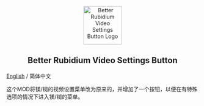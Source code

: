 
<p align="center">
 <img width="100px" src="src/main/resources/logo.png" align="center" alt="Better Rubidium Video Settings Button Logo" />
 <h2 align="center">Better Rubidium Video Settings Button</h2>
 <p align="center"></p>

[English](README-EN.md) / 简体中文

这个MOD将镁/铷的视频设置菜单改为原来的，并增加了一个按钮，以便在有特殊选项的情况下进入镁/铷的菜单。

